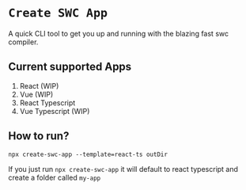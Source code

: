 # `Create SWC App`

A quick CLI tool to get you up and running with the blazing fast swc compiler.

## Current supported Apps

1. React (WIP)
2. Vue (WIP)
3. React Typescript
4. Vue Typescript (WIP)

## How to run?

```
npx create-swc-app --template=react-ts outDir
```

If you just run `npx create-swc-app` it will default to react typescript and create a folder called `my-app`
